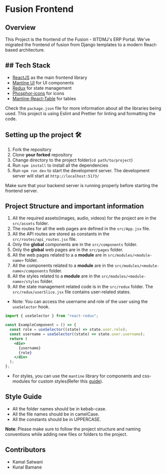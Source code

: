 # Fusion Frontend

## Overview

This Project is the frontend of the Fusion - IIITDMJ's ERP Portal. We've migrated the frontend of fusion from Django templates to a modern React-based architecture.

## ## Tech Stack

- [ReactJS](https://react.dev/learn) as the main frontend library
- [Mantine UI](https://mantine.dev/getting-started/) for UI components
- [Redux](https://redux-toolkit.js.org/introduction/getting-started) for state management
- [Phosphor-icons](https://phosphoricons.com/) for icons
- [Mantine-React-Table](https://v2.mantine-react-table.com/docs/examples/basic) for tables

Check the `package.json` file for more information about all the libraries being used.
This project is using Eslint and Prettier for linting and formatting the code.

## Setting up the project 🛠️

1. Fork the repository
2. Clone **your forked** repository
3. Change directory to the project folder(`cd path/to/project`)
4. Run `npm install` to install all the dependencies
5. Run `npm run dev` to start the development server.
   The development server will start at `http://localhost:5173/`

Make sure that your backend server is running properly before starting the frontend server.

## Project Structure and important information

1. All the required assets(images, audio, videos) for the project are in the `src/assets` folder.
2. The routes for all the web pages are defined in the `src/App.jsx` file.
3. All the API routes are stored as constants in the `src/routes/api_routes.jsx` file.
4. Only the **global** components are in the `src/components` folder.
5. Only the **global** web pages are in the `src/pages` folder.
6. All the web pages related to a a **module** are in `src/modules/<module-name>` folder.
7. All the components related to a **module** are in the `src/modules/<module-name>/components` folder.
8. All the styles related to a **module** are in the `src/modules/<module-name>/styles` folder.
9. All the state management related code is in the `src/redux` folder. The `src/redux/userSlice.jsx` file contains user-related states.

- Note: You can access the username and role of the user using the `useSelector` hook.

```jsx
import { useSelector } from "react-redux";

const ExampleComponent = () => {
  const role = useSelector((state) => state.user.role);
  const username = useSelector((state) => state.user.username);
  return (
    <div>
      {username}
      {role}
    </div>
  );
};
```

- For styles, you can use the `mantine` library for components and css-modules for custom styles(Refer this [guide](https://mantine.dev/styles/css-modules/)).

## Style Guide

- All the folder names should be in kebab-case.
- All the file names should be in camelCase.
- All the constants should be in UPPERCASE.

**Note**: Please make sure to follow the project structure and naming conventions while adding new files or folders to the project.

## Contributors

- Kamal Satwani
- Kunal Bamane
